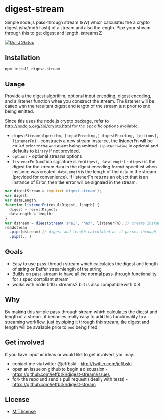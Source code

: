 # digest-stream

Simple node.js pass-through stream (RW) which calculates the a crypto digest (sha/md5 hash) of a stream and also the length. Pipe your stream through this to get digest and length. (streams2)

[![Build Status](https://secure.travis-ci.org/jeffbski/digest-stream.png?branch=master)](http://travis-ci.org/jeffbski/digest-stream)

## Installation


```bash
npm install digest-stream
```

## Usage

Provide a the digest algorithm, optional input encoding, digest encoding, and a listener function when you construct the stream. The listener will be called with the resultant digest and length of the stream just prior to end being emitted.

Since this uses the node.js crypto package, refer to http://nodejs.org/api/crypto.html for the specific options available.

 - `digestStream(algorithm, [inputEncoding,] digestEncoding, [options], listenerFn)` - constructs a new stream instance, the listenerFn will be called prior to the `end` event being emitted. `inputEncoding` is optional and defaults to `binary` if not provided.
 - `options` - optional streams options
 - `listenerFn` function signature is `fn(digest, dataLength)` - `digest` is the digest for the stream data in the digest encoding format specified when instance was created. `dataLength` is the length of the data in the stream (provided for convenience). If listenerFn returns an object that is an instance of Error, then the error will be signaled in the stream.

```javascript
var digestStream = require('digest-stream');
var digest;
var dataLength;
function listenerFn(resultDigest, length) {
  digest = resultDigest;
  dataLength = length;
}
var dstream = digestStream('sha1', 'hex', listenerFn); // create instance
readstream
  .pipe(dstream) // digest and length calculated as it passes through
  .pipe(...)
```

## Goals

 - Easy to use pass-through stream which calculates the digest and length of string or Buffer streamlength of the string
 - Builds on pass-stream to have all the normal pass-through functionality for a spec compliant stream
 - works with node 0.10+ streams2 but is also compatible with 0.8

## Why

By making this simple pass-through stream which calculates the digest and length of a stream, it becomes really easy to add this functionality to a streaming workflow, just by piping it through this stream, the digest and length will be available prior to `end` being fired.
## Get involved

If you have input or ideas or would like to get involved, you may:

 - contact me via twitter @jeffbski  - <http://twitter.com/jeffbski>
 - open an issue on github to begin a discussion - <https://github.com/jeffbski/digest-stream/issues>
 - fork the repo and send a pull request (ideally with tests) - <https://github.com/jeffbski/digest-stream>

## License

 - [MIT license](http://github.com/jeffbski/digest-stream/raw/master/LICENSE)
